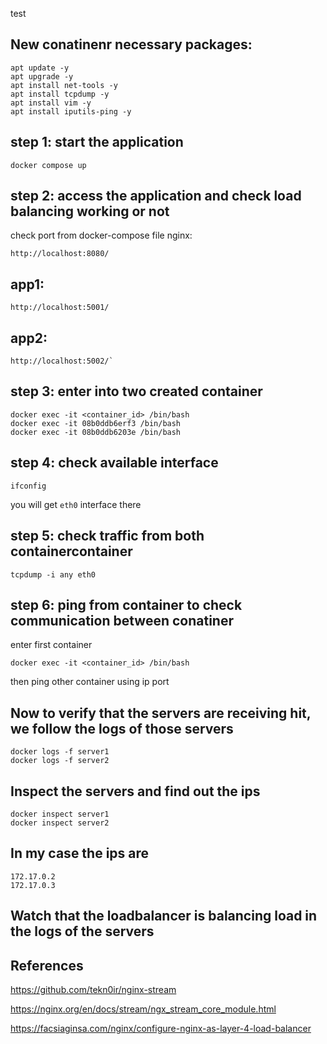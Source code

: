 test
## New conatinenr necessary packages:
```
apt update -y
apt upgrade -y
apt install net-tools -y
apt install tcpdump -y
apt install vim -y
apt install iputils-ping -y
```
## step 1: start the application
```
docker compose up
```

## step 2: access the application and check load balancing working or not
check port from docker-compose file
nginx:
```
http://localhost:8080/
```
## app1:
```
http://localhost:5001/
```
## app2:
```
http://localhost:5002/`
```
## step 3: enter into two created container
```
docker exec -it <container_id> /bin/bash
docker exec -it 08b0ddb6erf3 /bin/bash
docker exec -it 08b0ddb6203e /bin/bash
```
## step 4: check available interface
```
ifconfig
```
you will get `eth0` interface there

## step 5: check traffic from both containercontainer
```
tcpdump -i any eth0
```
## step 6: ping from container to check communication between conatiner
enter first container
```
docker exec -it <container_id> /bin/bash
```
then ping other container using ip port

## Now to verify that the servers are receiving hit, we follow the logs of those servers
```
docker logs -f server1
docker logs -f server2
```

## Inspect the servers and find out the ips
```
docker inspect server1
docker inspect server2
```

## In my case the ips are 
```
172.17.0.2
172.17.0.3
```

## Watch that the loadbalancer is balancing load in the logs of the servers

## References
https://github.com/tekn0ir/nginx-stream

https://nginx.org/en/docs/stream/ngx_stream_core_module.html

https://facsiaginsa.com/nginx/configure-nginx-as-layer-4-load-balancer
